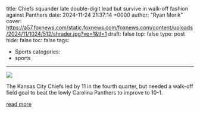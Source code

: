 title: Chiefs squander late double-digit lead but survive in walk-off fashion against Panthers
date: 2024-11-24 21:37:14 +0000
author: "Ryan Morik"
cover: https://a57.foxnews.com/static.foxnews.com/foxnews.com/content/uploads/2024/11/1024/512/shrader.jpg?ve=1&tl=1
draft: false
top: false
type: post
hide: false
toc: false
tags:
  - Sports
categories:
  - sports
---

![](https://a57.foxnews.com/static.foxnews.com/foxnews.com/content/uploads/2024/11/1024/512/shrader.jpg?ve=1&tl=1)

The Kansas City Chiefs led by 11 in the fourth quarter, but needed a walk-off field goal to beat the lowly Carolina Panthers to improve to 10-1.

[read more](https://www.foxnews.com/sports/chiefs-squander-late-double-digit-lead-survive-walk-off-fashion-against-panthers)
